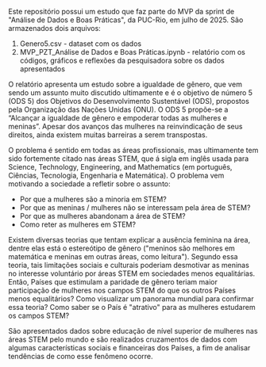 Este repositório possui um estudo que faz parte do MVP da sprint de "Análise de Dados e Boas Práticas", da PUC-Rio, em julho de 2025. São armazenados dois arquivos:
1) Genero5.csv - dataset com os dados
2) MVP_PZT_Análise de Dados e Boas Práticas.ipynb - relatório com os códigos, gráficos e reflexões da pesquisadora sobre os dados apresentados

O relatório apresenta um estudo sobre a igualdade de gênero, que vem sendo um assunto muito discutido ultimamente e é o objetivo de número 5 (ODS 5) dos Objetivos do Desenvolvimento Sustentável (ODS), propostos pela Organização das Nações Unidas (ONU). O ODS 5 propõe-se a “Alcançar a igualdade de gênero e empoderar todas as mulheres e meninas”. Apesar dos avanços das mulheres na reinvindicação de seus direitos, ainda existem muitas barreiras a serem transpostas. 

O problema é sentido em todas as áreas profissionais, mas ultimamente tem sido fortemente citado nas áreas STEM, que á sigla em inglês usada para Science, Technology, Engineering, and Mathematics (em português, Ciências, Tecnologia, Engenharia e Matemática).
O problema vem motivando a sociedade a refletir sobre o assunto:

- Por que a mulheres são a minoria em STEM?
- Por que as meninas / mulheres não se interessam pela área de STEM?
- Por que as mulheres abandonam a área de STEM?
- Como reter as mulheres em STEM?

Existem diversas teorias que tentam explicar a ausência feminina na área, dentre elas está o estereótipo de gênero ("meninos são melhores em matemática e meninas em outras áreas, como leitura"). Segundo essa teoria, tais limitações sociais e culturais poderiam desmotivar as meninas no interesse voluntário por áreas STEM em sociedades menos equalitárias.
Então, Países que estimulam a paridade de gênero teriam maior participação de mulheres nos campos STEM do que os outros Países menos equalitários? Como visualizar um panorama mundial para confirmar essa teoria? Como saber se o País é "atrativo" para as mulheres estudarem os campos STEM?

São apresentados dados sobre educação de nível superior de mulheres nas áreas STEM pelo mundo e são realizados cruzamentos de dados com algumas características sociais e financeiras dos Países, a fim de analisar tendências de como esse fenômeno ocorre.
